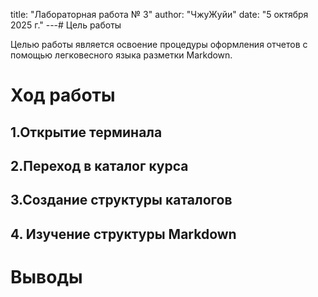 title: "Лабораторная работа № 3"
author: "ЧжуЖуйи"
date: "5 октября 2025 г."
---# Цель работы

Целью работы является освоение процедуры оформления отчетов с помощью легковесного
языка разметки Markdown.

# Ход работы

## 1.Открытие терминала

## 2.Переход в каталог курса

## 3.Создание структуры каталогов

## 4. Изучение структуры Markdown 

# Выводы
